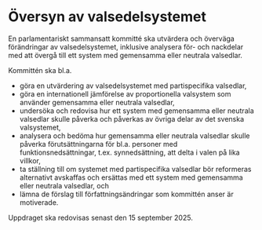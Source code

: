 # Översyn av valsedelsystemet

En parlamentariskt sammansatt kommitté ska utvärdera och överväga förändringar av valsedelsystemet, inklusive analysera för- och nackdelar med att övergå till ett system med gemensamma eller neutrala valsedlar.

Kommittén ska bl.a.

* göra en utvärdering av valsedelsystemet med partispecifika valsedlar,
* göra en internationell jämförelse av proportionella valsystem som
använder gemensamma eller neutrala valsedlar,
* undersöka och redovisa hur ett system med gemensamma eller neutrala
valsedlar skulle påverka och påverkas av övriga delar av det svenska
valsystemet,
* analysera och bedöma hur gemensamma eller neutrala valsedlar skulle
påverka förutsättningarna för bl.a. personer med funktionsnedsättningar,
t.ex. synnedsättning, att delta i valen på lika villkor,
* ta ställning till om systemet med partispecifika valsedlar bör reformeras
alternativt avskaffas och ersättas med ett system med gemensamma eller
neutrala valsedlar, och
* lämna de förslag till författningsändringar som kommittén anser är
motiverade.

Uppdraget ska redovisas senast den 15 september 2025.
